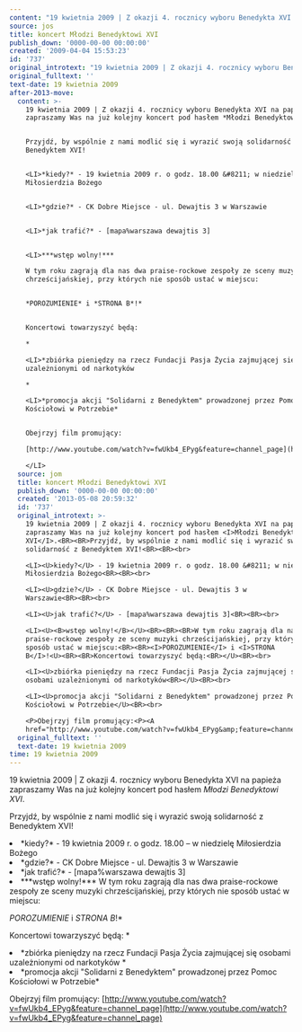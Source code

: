 ```yaml
---
content: "19 kwietnia 2009 | Z okazji 4. rocznicy wyboru Benedykta XVI na papieża zapraszamy Was na już kolejny koncert pod hasłem *Młodzi Benedyktowi XVI*.\n\nPrzyjdź, by wspólnie z nami modlić się i wyrazić swoją solidarność z Benedyktem XVI!\n\n<LI>*kiedy?* - 19 kwietnia 2009 r. o godz. 18.00 &#8211; w niedzielę Miłosierdzia Bożego\n\n<LI>*gdzie?* - CK Dobre Miejsce - ul. Dewajtis 3 w Warszawie\n\n<LI>*jak trafić?* - [mapa%warszawa dewajtis 3]\n\n<LI>***wstęp wolny!***\nW tym roku zagrają dla nas dwa praise-rockowe zespoły ze sceny muzyki chrześcijańskiej, przy których nie sposób ustać w miejscu:\n\n*POROZUMIENIE* i *STRONA B*!*\n\nKoncertowi towarzyszyć będą:\n*\n<LI>*zbiórka pieniędzy na rzecz Fundacji Pasja Życia zajmującej się osobami uzależnionymi od narkotyków\n*\n<LI>*promocja akcji \"Solidarni z Benedyktem\" prowadzonej przez Pomoc Kościołowi w Potrzebie*\n\nObejrzyj film promujący:\n[http://www.youtube.com/watch?v=fwUkb4_EPyg&feature=channel_page](http://www.youtube.com/watch?v=fwUkb4_EPyg&feature=channel_page)\n</LI>\n\n<!--CONTENT FROM OLD SERVER (jos before 2013): 19 kwietnia 2009 | Z okazji 4. rocznicy wyboru Benedykta XVI na papieża zapraszamy Was na już kolejny koncert pod hasłem *Młodzi Benedyktowi XVI*.\n\nPrzyjdź, by wspólnie z nami modlić się i wyrazić swoją solidarność z Benedyktem XVI!\n\r\n<LI>*kiedy?* - 19 kwietnia 2009 r. o godz. 18.00 &#8211; w niedzielę Miłosierdzia Bożego\n\r\n<LI>*gdzie?* - CK Dobre Miejsce - ul. Dewajtis 3 w Warszawie\n\r\n<LI>*jak trafić?* - [mapa%warszawa dewajtis 3]\n\r\n<LI>***wstęp wolny!***\nW tym roku zagrają dla nas dwa praise-rockowe zespoły ze sceny muzyki chrześcijańskiej, przy których nie sposób ustać w miejscu:\n\n*POROZUMIENIE* i *STRONA B*!*\n\nKoncertowi towarzyszyć będą:\n*\n\n\r\n<LI>*zbiórka pieniędzy na rzecz Fundacji Pasja Życia zajmującej się osobami uzależnionymi od narkotyków\n*\n\n\r\n<LI>*promocja akcji \"Solidarni z Benedyktem\" prowadzonej przez Pomoc Kościołowi w Potrzebie*\n\n\r\n\nObejrzyj film promujący:\n[http://www.youtube.com/watch?v=fwUkb4_EPyg&feature=channel_page](http://www.youtube.com/watch?v=fwUkb4_EPyg&feature=channel_page)\n</LI>\n-->"
source: jos
title: koncert Młodzi Benedyktowi XVI
publish_down: '0000-00-00 00:00:00'
created: '2009-04-04 15:53:23'
id: '737'
original_introtext: "19 kwietnia 2009 | Z okazji 4. rocznicy wyboru Benedykta XVI na papieża zapraszamy Was na już kolejny koncert pod hasłem <I>Młodzi Benedyktowi XVI</I>.<BR><BR>Przyjdź, by wspólnie z nami modlić się i wyrazić swoją solidarność z Benedyktem XVI!<BR><BR><br>\r\n<LI><U>kiedy?</U> - 19 kwietnia 2009 r. o godz. 18.00 &#8211; w niedzielę Miłosierdzia Bożego<BR><BR><br>\r\n<LI><U>gdzie?</U> - CK Dobre Miejsce - ul. Dewajtis 3 w Warszawie<BR><BR><br>\r\n<LI><U>jak trafić?</U> - [mapa%warszawa dewajtis 3]<BR><BR><br>\r\n<LI><U><B>wstęp wolny!</B></U><BR><BR><BR>W tym roku zagrają dla nas dwa praise-rockowe zespoły ze sceny muzyki chrześcijańskiej, przy których nie sposób ustać w miejscu:<BR><BR><I>POROZUMIENIE</I> i <I>STRONA B</I>!<U><BR><BR>Koncertowi towarzyszyć będą:<BR></U><BR><br>\r\n<LI><U>zbiórka pieniędzy na rzecz Fundacji Pasja Życia zajmującej się osobami uzależnionymi od narkotyków<BR></U><BR><br>\r\n<LI><U>promocja akcji \"Solidarni z Benedyktem\" prowadzonej przez Pomoc Kościołowi w Potrzebie</U><BR><br>\r\n<P>Obejrzyj film promujący:<P><A href=\"http://www.youtube.com/watch?v=fwUkb4_EPyg&amp;feature=channel_page\">http://www.youtube.com/watch?v=fwUkb4_EPyg&amp;feature=channel_page</A></P></LI>"
original_fulltext: ''
text-date: 19 kwietnia 2009
after-2013-move:
  content: >-
    19 kwietnia 2009 | Z okazji 4. rocznicy wyboru Benedykta XVI na papieża
    zapraszamy Was na już kolejny koncert pod hasłem *Młodzi Benedyktowi XVI*.


    Przyjdź, by wspólnie z nami modlić się i wyrazić swoją solidarność z
    Benedyktem XVI!


    <LI>*kiedy?* - 19 kwietnia 2009 r. o godz. 18.00 &#8211; w niedzielę
    Miłosierdzia Bożego


    <LI>*gdzie?* - CK Dobre Miejsce - ul. Dewajtis 3 w Warszawie


    <LI>*jak trafić?* - [mapa%warszawa dewajtis 3]


    <LI>***wstęp wolny!***

    W tym roku zagrają dla nas dwa praise-rockowe zespoły ze sceny muzyki
    chrześcijańskiej, przy których nie sposób ustać w miejscu:


    *POROZUMIENIE* i *STRONA B*!*


    Koncertowi towarzyszyć będą:

    *

    <LI>*zbiórka pieniędzy na rzecz Fundacji Pasja Życia zajmującej się osobami
    uzależnionymi od narkotyków

    *

    <LI>*promocja akcji "Solidarni z Benedyktem" prowadzonej przez Pomoc
    Kościołowi w Potrzebie*


    Obejrzyj film promujący:

    [http://www.youtube.com/watch?v=fwUkb4_EPyg&feature=channel_page](http://www.youtube.com/watch?v=fwUkb4_EPyg&feature=channel_page)

    </LI>
  source: jom
  title: koncert Młodzi Benedyktowi XVI
  publish_down: '0000-00-00 00:00:00'
  created: '2013-05-08 20:59:32'
  id: '737'
  original_introtext: >-
    19 kwietnia 2009 | Z okazji 4. rocznicy wyboru Benedykta XVI na papieża
    zapraszamy Was na już kolejny koncert pod hasłem <I>Młodzi Benedyktowi
    XVI</I>.<BR><BR>Przyjdź, by wspólnie z nami modlić się i wyrazić swoją
    solidarność z Benedyktem XVI!<BR><BR><br>

    <LI><U>kiedy?</U> - 19 kwietnia 2009 r. o godz. 18.00 &#8211; w niedzielę
    Miłosierdzia Bożego<BR><BR><br>

    <LI><U>gdzie?</U> - CK Dobre Miejsce - ul. Dewajtis 3 w
    Warszawie<BR><BR><br>

    <LI><U>jak trafić?</U> - [mapa%warszawa dewajtis 3]<BR><BR><br>

    <LI><U><B>wstęp wolny!</B></U><BR><BR><BR>W tym roku zagrają dla nas dwa
    praise-rockowe zespoły ze sceny muzyki chrześcijańskiej, przy których nie
    sposób ustać w miejscu:<BR><BR><I>POROZUMIENIE</I> i <I>STRONA
    B</I>!<U><BR><BR>Koncertowi towarzyszyć będą:<BR></U><BR><br>

    <LI><U>zbiórka pieniędzy na rzecz Fundacji Pasja Życia zajmującej się
    osobami uzależnionymi od narkotyków<BR></U><BR><br>

    <LI><U>promocja akcji "Solidarni z Benedyktem" prowadzonej przez Pomoc
    Kościołowi w Potrzebie</U><BR><br>

    <P>Obejrzyj film promujący:<P><A
    href="http://www.youtube.com/watch?v=fwUkb4_EPyg&amp;feature=channel_page">http://www.youtube.com/watch?v=fwUkb4_EPyg&amp;feature=channel_page</A></P></LI>
  original_fulltext: ''
  text-date: 19 kwietnia 2009
time: 19 kwietnia 2009
---
```

19 kwietnia 2009 | Z okazji 4. rocznicy wyboru Benedykta XVI na papieża zapraszamy Was na już kolejny koncert pod hasłem *Młodzi Benedyktowi XVI*.

Przyjdź, by wspólnie z nami modlić się i wyrazić swoją solidarność z Benedyktem XVI!

<LI>*kiedy?* - 19 kwietnia 2009 r. o godz. 18.00 &#8211; w niedzielę Miłosierdzia Bożego

<LI>*gdzie?* - CK Dobre Miejsce - ul. Dewajtis 3 w Warszawie

<LI>*jak trafić?* - [mapa%warszawa dewajtis 3]

<LI>***wstęp wolny!***
W tym roku zagrają dla nas dwa praise-rockowe zespoły ze sceny muzyki chrześcijańskiej, przy których nie sposób ustać w miejscu:

*POROZUMIENIE* i *STRONA B*!*

Koncertowi towarzyszyć będą:
*
<LI>*zbiórka pieniędzy na rzecz Fundacji Pasja Życia zajmującej się osobami uzależnionymi od narkotyków
*
<LI>*promocja akcji "Solidarni z Benedyktem" prowadzonej przez Pomoc Kościołowi w Potrzebie*

Obejrzyj film promujący:
[http://www.youtube.com/watch?v=fwUkb4_EPyg&feature=channel_page](http://www.youtube.com/watch?v=fwUkb4_EPyg&feature=channel_page)
</LI>

<!--CONTENT FROM OLD SERVER (jos before 2013): 19 kwietnia 2009 | Z okazji 4. rocznicy wyboru Benedykta XVI na papieża zapraszamy Was na już kolejny koncert pod hasłem *Młodzi Benedyktowi XVI*.

Przyjdź, by wspólnie z nami modlić się i wyrazić swoją solidarność z Benedyktem XVI!

<LI>*kiedy?* - 19 kwietnia 2009 r. o godz. 18.00 &#8211; w niedzielę Miłosierdzia Bożego

<LI>*gdzie?* - CK Dobre Miejsce - ul. Dewajtis 3 w Warszawie

<LI>*jak trafić?* - [mapa%warszawa dewajtis 3]

<LI>***wstęp wolny!***
W tym roku zagrają dla nas dwa praise-rockowe zespoły ze sceny muzyki chrześcijańskiej, przy których nie sposób ustać w miejscu:

*POROZUMIENIE* i *STRONA B*!*

Koncertowi towarzyszyć będą:
*


<LI>*zbiórka pieniędzy na rzecz Fundacji Pasja Życia zajmującej się osobami uzależnionymi od narkotyków
*


<LI>*promocja akcji "Solidarni z Benedyktem" prowadzonej przez Pomoc Kościołowi w Potrzebie*



Obejrzyj film promujący:
[http://www.youtube.com/watch?v=fwUkb4_EPyg&feature=channel_page](http://www.youtube.com/watch?v=fwUkb4_EPyg&feature=channel_page)
</LI>
-->

<!--{{json:{"created_date":"2009-04-04 15:53:23","publish_down":"0000-00-00 00:00:00","id":"737"}}}-->